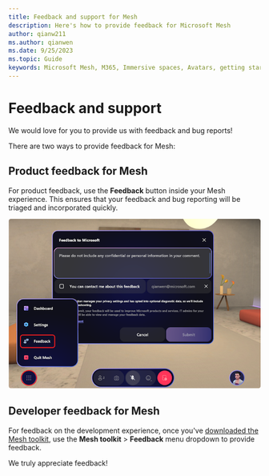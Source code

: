 ```yaml
---
title: Feedback and support for Mesh
description: Here's how to provide feedback for Microsoft Mesh
author: qianw211    
ms.author: qianwen
ms.date: 9/25/2023
ms.topic: Guide
keywords: Microsoft Mesh, M365, Immersive spaces, Avatars, getting started, documentation, features
---
```


# Feedback and support

We would love for you to provide us with feedback and bug reports!

There are two ways to provide feedback for Mesh:

## Product feedback for Mesh

For product feedback, use the **Feedback** button inside your Mesh experience. This ensures that your feedback and bug reporting will be triaged and incorporated quickly.

![A screenshot of the Feedback menu in Mesh](media/feedback-dialog.png)

## Developer feedback for Mesh

For feedback on the development experience, once you've [downloaded the Mesh toolkit](../develop/build-your-basic-environment/add-the-mesh-toolkit-package.md), use the **Mesh toolkit** > **Feedback** menu dropdown to provide feedback.

We truly appreciate feedback!
